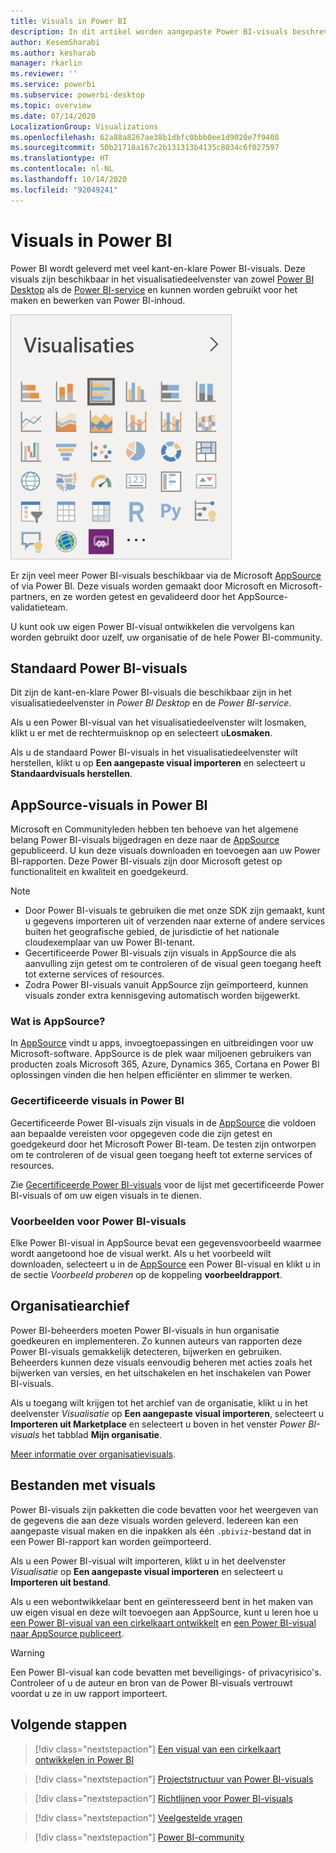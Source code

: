 ```yaml
---
title: Visuals in Power BI
description: In dit artikel worden aangepaste Power BI-visuals beschreven
author: KesemSharabi
ms.author: kesharab
manager: rkarlin
ms.reviewer: ''
ms.service: powerbi
ms.subservice: powerbi-desktop
ms.topic: overview
ms.date: 07/14/2020
LocalizationGroup: Visualizations
ms.openlocfilehash: 62a88a8267ae38b1dbfc0bbb0ee1d9020e7f9408
ms.sourcegitcommit: 50b21718a167c2b131313b4135c8034c6f027597
ms.translationtype: HT
ms.contentlocale: nl-NL
ms.lasthandoff: 10/14/2020
ms.locfileid: "92049241"
---
```

# <a name="visuals-in-power-bi"></a>Visuals in Power BI

Power BI wordt geleverd met veel kant-en-klare Power BI-visuals. Deze visuals zijn beschikbaar in het visualisatiedeelvenster van zowel [Power BI Desktop](https://powerbi.microsoft.com/desktop/) als de [Power BI-service](https://app.powerbi.com) en kunnen worden gebruikt voor het maken en bewerken van Power BI-inhoud.

![Schermopname van het Power BI-deelvenster Visualisaties zoals dit wordt weergegeven in Power BI Desktop en de Power BI-service.](media/power-bi-custom-visuals/power-bi-visualizations.png)

Er zijn veel meer Power BI-visuals beschikbaar via de Microsoft [AppSource](https://nam06.safelinks.protection.outlook.com/?url=https%3A%2F%2Fappsource.microsoft.com%2Fen-us%2Fmarketplace%2Fapps%3Fpage%3D1%26product%3Dpower-bi-visuals&data=02%7C01%7CKesem.Sharabi%40microsoft.com%7C6d9286afacb3468d4cde08d740b76694%7C72f988bf86f141af91ab2d7cd011db47%7C1%7C0%7C637049028749147718&sdata=igWm0e1vXdgGcbyvngQBrHQVAkahPnxPC1ZhUPntGI8%3D&reserved=0) of via Power BI. Deze visuals worden gemaakt door Microsoft en Microsoft-partners, en ze worden getest en gevalideerd door het AppSource-validatieteam.

U kunt ook uw eigen Power BI-visual ontwikkelen die vervolgens kan worden gebruikt door uzelf, uw organisatie of de hele Power BI-community.

## <a name="default-power-bi-visuals"></a>Standaard Power BI-visuals

Dit zijn de kant-en-klare Power BI-visuals die beschikbaar zijn in het visualisatiedeelvenster in *Power BI Desktop* en de *Power BI-service*.

Als u een Power BI-visual van het visualisatiedeelvenster wilt losmaken, klikt u er met de rechtermuisknop op en selecteert u**Losmaken**.

Als u de standaard Power BI-visuals in het visualisatiedeelvenster wilt herstellen, klikt u op **Een aangepaste visual importeren** en selecteert u **Standaardvisuals herstellen**. 

## <a name="appsource-power-bi-visuals"></a>AppSource-visuals in Power BI

Microsoft en Communityleden hebben ten behoeve van het algemene belang Power BI-visuals bijgedragen en deze naar de [AppSource](https://appsource.microsoft.com/marketplace/apps?product=power-bi-visuals) gepubliceerd. U kun deze visuals downloaden en toevoegen aan uw Power BI-rapporten. Deze Power BI-visuals zijn door Microsoft getest op functionaliteit en kwaliteit en goedgekeurd.

>[!NOTE]
>* Door Power BI-visuals te gebruiken die met onze SDK zijn gemaakt, kunt u gegevens importeren uit of verzenden naar externe of andere services buiten het geografische gebied, de jurisdictie of het nationale cloudexemplaar van uw Power BI-tenant.
>* Gecertificeerde Power BI-visuals zijn visuals in AppSource die als aanvulling zijn getest om te controleren of de visual geen toegang heeft tot externe services of resources.
>* Zodra Power BI-visuals vanuit AppSource zijn geïmporteerd, kunnen visuals zonder extra kennisgeving automatisch worden bijgewerkt.

### <a name="what-is-appsource"></a>Wat is AppSource?

In [AppSource](https://appsource.microsoft.com/marketplace/apps?product=power-bi-visuals) vindt u apps, invoegtoepassingen en uitbreidingen voor uw Microsoft-software. AppSource is de plek waar miljoenen gebruikers van producten zoals Microsoft 365, Azure, Dynamics 365, Cortana en Power BI oplossingen vinden die hen helpen efficiënter en slimmer te werken.

### <a name="certified-power-bi-visuals"></a>Gecertificeerde visuals in Power BI

Gecertificeerde Power BI-visuals zijn visuals in de [AppSource](https://nam06.safelinks.protection.outlook.com/?url=https%3A%2F%2Fappsource.microsoft.com%2Fen-us%2Fmarketplace%2Fapps%3Fpage%3D1%26product%3Dpower-bi-visuals&data=02%7C01%7CKesem.Sharabi%40microsoft.com%7C6d9286afacb3468d4cde08d740b76694%7C72f988bf86f141af91ab2d7cd011db47%7C1%7C0%7C637049028749147718&sdata=igWm0e1vXdgGcbyvngQBrHQVAkahPnxPC1ZhUPntGI8%3D&reserved=0) die voldoen aan bepaalde vereisten voor opgegeven code die zijn getest en goedgekeurd door het Microsoft Power BI-team. De testen zijn ontworpen om te controleren of de visual geen toegang heeft tot externe services of resources.

Zie [Gecertificeerde Power BI-visuals](power-bi-custom-visuals-certified.md) voor de lijst met gecertificeerde Power BI-visuals of om uw eigen visuals in te dienen.

### <a name="samples-for-power-bi-visuals"></a>Voorbeelden voor Power BI-visuals

Elke Power BI-visual in AppSource bevat een gegevensvoorbeeld waarmee wordt aangetoond hoe de visual werkt. Als u het voorbeeld wilt downloaden, selecteert u in de [AppSource](https://nam06.safelinks.protection.outlook.com/?url=https%3A%2F%2Fappsource.microsoft.com%2Fen-us%2Fmarketplace%2Fapps%3Fpage%3D1%26product%3Dpower-bi-visuals&data=02%7C01%7CKesem.Sharabi%40microsoft.com%7C6d9286afacb3468d4cde08d740b76694%7C72f988bf86f141af91ab2d7cd011db47%7C1%7C0%7C637049028749147718&sdata=igWm0e1vXdgGcbyvngQBrHQVAkahPnxPC1ZhUPntGI8%3D&reserved=0) een Power BI-visual en klikt u in de sectie *Voorbeeld proberen* op de koppeling **voorbeeldrapport**.

## <a name="organizational-store"></a>Organisatiearchief

Power BI-beheerders moeten Power BI-visuals in hun organisatie goedkeuren en implementeren. Zo kunnen auteurs van rapporten deze Power BI-visuals gemakkelijk detecteren, bijwerken en gebruiken. Beheerders kunnen deze visuals eenvoudig beheren met acties zoals het bijwerken van versies, en het uitschakelen en het inschakelen van Power BI-visuals.

Als u toegang wilt krijgen tot het archief van de organisatie, klikt u in het deelvenster *Visualisatie* op **Een aangepaste visual importeren**, selecteert u **Importeren uit Marketplace** en selecteert u boven in het venster *Power BI-visuals* het tabblad **Mijn organisatie**.

[Meer informatie over organisatievisuals](power-bi-custom-visuals-organization.md).

## <a name="visual-files"></a>Bestanden met visuals

Power BI-visuals zijn pakketten die code bevatten voor het weergeven van de gegevens die aan deze visuals worden geleverd. Iedereen kan een aangepaste visual maken en die inpakken als één `.pbiviz`-bestand dat in een Power BI-rapport kan worden geïmporteerd.

Als u een Power BI-visual wilt importeren, klikt u in het deelvenster *Visualisatie* op **Een aangepaste visual importeren** en selecteert u **Importeren uit bestand**.

Als u een webontwikkelaar bent en geïnteresseerd bent in het maken van uw eigen visual en deze wilt toevoegen aan AppSource, kunt u leren hoe u [een Power BI-visual van een cirkelkaart ontwikkelt](develop-circle-card.md) en [een Power BI-visual naar AppSource publiceert](office-store.md).

> [!WARNING]
> Een Power BI-visual kan code bevatten met beveiligings- of privacyrisico's. Controleer of u de auteur en bron van de Power BI-visuals vertrouwt voordat u ze in uw rapport importeert.

## <a name="next-steps"></a>Volgende stappen

>[!div class="nextstepaction"]
>[Een visual van een cirkelkaart ontwikkelen in Power BI](develop-circle-card.md)

>[!div class="nextstepaction"]
>[Projectstructuur van Power BI-visuals](visual-project-structure.md)

>[!div class="nextstepaction"]
>[Richtlijnen voor Power BI-visuals](guidelines-powerbi-visuals.md)

>[!div class="nextstepaction"]
>[Veelgestelde vragen](power-bi-custom-visuals-faq.md)

>[!div class="nextstepaction"]
>[Power BI-community](https://community.powerbi.com/)